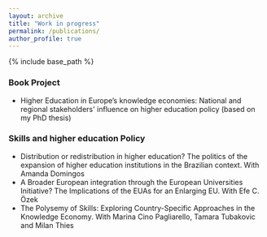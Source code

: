```yaml
---
layout: archive
title: "Work in progress"
permalink: /publications/
author_profile: true
---
```


{% include base_path %}

### Book Project
 * Higher Education in Europe’s knowledge economies: National and regional stakeholders' influence on higher education policy (based on my PhD thesis)

### Skills and higher education Policy
 * Distribution or redistribution in higher education? The politics of the expansion of higher education institutions in the Brazilian context. With Amanda Domingos
 * A Broader European integration through the European Universities Initiative? The Implications of the EUAs for an Enlarging EU. With Efe C. Özek
 * The Polysemy of Skills: Exploring Country-Specific Approaches in the Knowledge Economy. With Marina Cino Pagliarello, Tamara Tubakovic and Milan Thies
